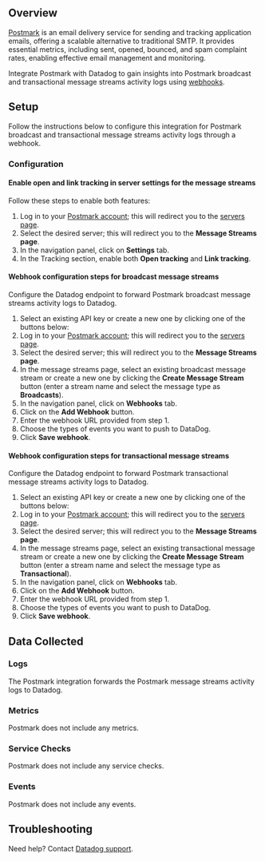 ## Overview

[Postmark][1] is an email delivery service for sending and tracking application emails, offering a scalable alternative to traditional SMTP. It provides essential metrics, including sent, opened, bounced, and spam complaint rates, enabling effective email management and monitoring.

Integrate Postmark with Datadog to gain insights into Postmark broadcast and transactional message streams activity logs using [webhooks][2].

## Setup

Follow the instructions below to configure this integration for Postmark broadcast and transactional message streams activity logs through a webhook.

### Configuration
#### Enable open and link tracking in server settings for the message streams
Follow these steps to enable both features:

1. Log in to your [Postmark account][3]; this will redirect you to the [servers page][4].
2. Select the desired server; this will redirect you to the **Message Streams page**.
3. In the navigation panel, click on **Settings** tab.
4. In the Tracking section, enable both **Open tracking** and **Link tracking**.

#### Webhook configuration steps for broadcast message streams
Configure the Datadog endpoint to forward Postmark broadcast message streams activity logs to Datadog.

1. Select an existing API key or create a new one by clicking one of the buttons below:<!-- UI Component to be added by DataDog team -->
2. Log in to your [Postmark account][3]; this will redirect you to the [servers page][4].
3. Select the desired server; this will redirect you to the **Message Streams page**.
4. In the message streams page, select an existing broadcast message stream or create a new one by clicking the **Create Message Stream** button (enter a stream name and select the message type as **Broadcasts**).
5. In the navigation panel, click on **Webhooks** tab.
6. Click on the **Add Webhook** button.
7. Enter the webhook URL provided from step 1.
8. Choose the types of events you want to push to DataDog.
9. Click **Save webhook**.


#### Webhook configuration steps for transactional message streams
Configure the Datadog endpoint to forward Postmark transactional message streams activity logs to Datadog.

1. Select an existing API key or create a new one by clicking one of the buttons below:<!-- UI Component to be added by DataDog team -->
2. Log in to your [Postmark account][3]; this will redirect you to the [servers page][4].
3. Select the desired server; this will redirect you to the **Message Streams page**.
4. In the message streams page, select an existing transactional message stream or create a new one by clicking the **Create Message Stream** button (enter a stream name and select the message type as **Transactional**).
5. In the navigation panel, click on **Webhooks** tab.
6. Click on the **Add Webhook** button.
7. Enter the webhook URL provided from step 1.
8. Choose the types of events you want to push to DataDog.
9. Click **Save webhook**.

## Data Collected

### Logs
The Postmark integration forwards the Postmark message streams activity logs to Datadog.

### Metrics
Postmark does not include any metrics.

### Service Checks
Postmark does not include any service checks.

### Events
Postmark does not include any events.

## Troubleshooting

Need help? Contact [Datadog support][5].

[1]: https://postmarkapp.com/
[2]: https://postmarkapp.com/developer/webhooks/webhooks-overview
[3]: https://account.postmarkapp.com/login
[4]: https://account.postmarkapp.com/servers
[5]: https://docs.datadoghq.com/help/
